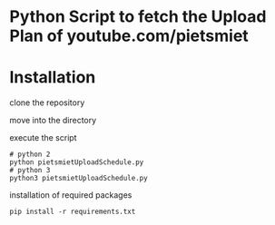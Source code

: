 # Python Script to fetch the Upload Plan of youtube.com/pietsmiet

# Installation
clone the repository

move into the directory

execute the script
```
# python 2
python pietsmietUploadSchedule.py
# python 3
python3 pietsmietUploadSchedule.py
```

installation of required packages
```
pip install -r requirements.txt
```